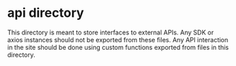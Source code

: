 <!-- @format -->

# api directory

This directory is meant to store interfaces to external APIs. Any SDK or axios instances should not be exported from these files. Any API interaction in the site should be done using custom functions exported from files in this directory.
